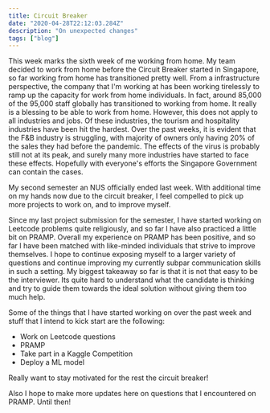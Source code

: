 ```yaml
---
title: Circuit Breaker
date: "2020-04-28T22:12:03.284Z"
description: "On unexpected changes"
tags: ["blog"]
---
```


This week marks the sixth week of me working from home. My team decided to work from home before the Circuit Breaker started in Singapore, so far working from home has transitioned pretty well. From a infrastructure perspective, the company that I'm working at has been working tirelessly to ramp up the capacity for work from home individuals. In fact, around 85,000 of the 95,000 staff globally has transitioned to working from home. It really is a blessing to be able to work from home. However, this does not apply to all industries and jobs. Of these industries, the tourism and hospitality industries have been hit the hardest. Over the past weeks, it is evident that the F&B industry is struggling, with majority of owners only having 20% of the sales they had before the pandemic. The effects of the virus is probably still not at its peak, and surely many more industries have started to face these effects. Hopefully with everyone's efforts the Singapore Government can contain the cases.

My second semester an NUS officially ended last week. With additional time on my hands now due to the circuit breaker, I feel compelled to pick up more projects to work on, and to improve myself.

Since my last project submission for the semester, I have started working on Leetcode problems quite religiously, and so far I have also practiced a little bit on PRAMP. Overall my experience on PRAMP has been positive, and so far I have been matched with like-minded individuals that strive to improve themselves. I hope to continue exposing myself to a larger variety of questions and continue improving my currently subpar communication skills in such a setting. My biggest takeaway so far is that it is not that easy to be the interviewer. Its quite hard to understand what the candidate is thinking and try to guide them towards the ideal solution without giving them too much help.

Some of the things that I have started working on over the past week and stuff that I intend to kick start are the following:

* Work on Leetcode questions
* PRAMP
* Take part in a Kaggle Competition
* Deploy a ML model

Really want to stay motivated for the rest the circuit breaker!

Also I hope to make more updates here on questions that I encountered on PRAMP. Until then!